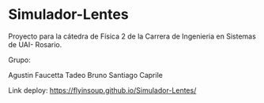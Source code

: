 # Simulador-Lentes

Proyecto para la cátedra de Física 2 de la Carrera de Ingenieria en Sistemas de UAI- Rosario.

Grupo:

Agustin Faucetta
Tadeo Bruno
Santiago Caprile

Link deploy: https://flyinsoup.github.io/Simulador-Lentes/
